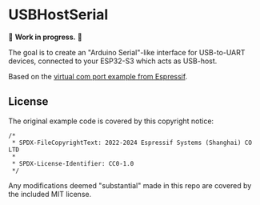 # USBHostSerial

:construction: **Work in progress.** :construction:

The goal is to create an "Arduino Serial"-like interface for USB-to-UART devices, connected to your ESP32-S3 which acts as USB-host.

Based on the [virtual com port example from Espressif](https://github.com/espressif/esp-idf/tree/master/examples/peripherals/usb/host/cdc/cdc_acm_vcp).

## License

The original example code is covered by this copyright notice:

```
/*
 * SPDX-FileCopyrightText: 2022-2024 Espressif Systems (Shanghai) CO LTD
 *
 * SPDX-License-Identifier: CC0-1.0
 */
```

Any modifications deemed "substantial" made in this repo are covered by the included MIT license.
